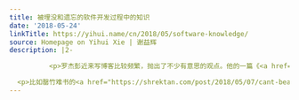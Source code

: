 ```yaml
---
title: 被埋没和遗忘的软件开发过程中的知识
date: '2018-05-24'
linkTitle: https://yihui.name/cn/2018/05/software-knowledge/
source: Homepage on Yihui Xie | 谢益辉
description: |2-

          <p>罗杰彭近来写博客比较频繁，抛出了不少有意思的观点。他的一篇《<a href="https://simplystatistics.org/2018/05/03/software-as-an-academic-publication/">作为学术作品的软件</a>》一文已经在我都浏览器里放了三个星期了，眼看我的标签栏越来越挤，索性把它先拎出来。我最感兴趣的并不是软件是否应该被列为学术作品<sup class="footnote-ref" id="fnref:-"><a rel="footnote" href="#fn:-">1</a></sup>，而是他后半段提到的一个遗憾：好多软件开发者都不会谈开发过程中积累的经验教训，因为这些教训对最终的用户来说并没什么用处，但对其他后来的开发者会很有帮助。我觉得这倒是一个很好的写书的主题，而且应该很容易召唤到不少开发者来控诉软件开发过程中的血泪史。</p>

  <p>比如罄竹难书的<a href="https://shrektan.com/post/2018/05/07/cant-bear-with-encoding-any-l
---
```

